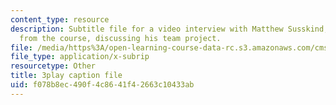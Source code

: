 ```yaml
---
content_type: resource
description: Subtitle file for a video interview with Matthew Susskind, a student
  from the course, discussing his team project.
file: /media/https%3A/open-learning-course-data-rc.s3.amazonaws.com/cms-611j-creating-video-games-fall-2014/f078b8ec490f4c8641f42663c10433ab_uX-D5Q_5v4A.srt
file_type: application/x-subrip
resourcetype: Other
title: 3play caption file
uid: f078b8ec-490f-4c86-41f4-2663c10433ab
---
```

